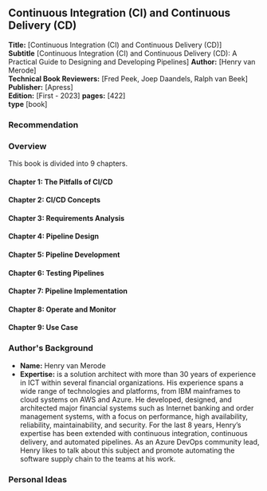 ## Continuous Integration (CI) and Continuous Delivery (CD)

**Title:** [Continuous Integration (CI) and Continuous Delivery (CD)]  
**Subtitle** [Continuous Integration (CI) and Continuous Delivery (CD): A Practical Guide to Designing and Developing Pipelines]
**Author:** [Henry van Merode]  
**Technical Book Reviewers:** [Fred Peek, Joep Daandels, Ralph van Beek]
**Publisher:** [Apress]  
**Edition:** [First - 2023]
**pages:** [422]  
**type** [book]

### Recommendation

### Overview

This book is divided into 9 chapters.

#### Chapter 1: The Pitfalls of CI/CD

#### Chapter 2: CI/CD Concepts

#### Chapter 3: Requirements Analysis

#### Chapter 4: Pipeline Design

#### Chapter 5: Pipeline Development

#### Chapter 6: Testing Pipelines

#### Chapter 7: Pipeline Implementation

#### Chapter 8: Operate and Monitor

#### Chapter 9: Use Case

### Author's Background

- **Name:** Henry van Merode
- **Expertise:** is a solution architect with more than 30 years of experience in ICT within several financial organizations. His experience spans a wide range of technologies and platforms, from IBM mainframes to cloud systems on AWS and Azure. He developed, designed, and architected major financial systems such as Internet banking and order management systems, with a focus on performance, high availability, reliability, maintainability, and security.
For the last 8 years, Henry’s expertise has been extended with continuous integration, continuous delivery, and automated pipelines. As an Azure DevOps community lead, Henry likes to talk about this subject and promote automating the software supply chain to the teams at his work.

### Personal Ideas
